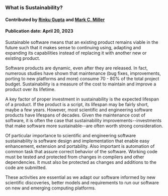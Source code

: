 ### What is Sustainability?
#### Contributed by  [Rinku Gupta](https://github.com/rinkug) and [Mark C. Miller](https://github.com/markcmiller86)
#### Publication date: April 20, 2023

<!--deck start--->
Sustainable software means that an existing product remains viable in the future such that it makes sense to continuing using, adapting and expanding its capabilities instead of replacing it with another new or existing product. 
<!--deck end--->

<!--body start--->
Software products are dynamic, even after they are released.  In fact, numerous studies have shown that maintenance (bug fixes, improvements, porting to new platforms and more) consume 70 - 80% of the total project budget.  Sustainability is a measure of the cost to maintain and improve a product over its lifetime.  

A key factor of proper investment in sustainability is the expected lifespan of a product.  If the product is a script, its lifespan may be fairly short, maybe a few years.  However, most scientific and engineering software products have lifespans of decades. Given the maintenance cost of software, it is often the case that sustainability improvements--investments that make software more sustainable--are often worth strong consideration.

Of particular importance to scientific and engineering software sustainability is software design and implementation that enable easy enhancement, extension and portability.  Also important is automation of common task that assure correct behavior of the software.  Working code must be tested and protected from changes in compilers and other dependencies.  It must also be protected as changes and additions to the code are submitted.

These activities are essential as we adapt our software informed by new scientific discoveries, better models and requirements to run our software on new and emerging computing platforms.
<!--body end--->


<!---
Publish: yes
Pinned: yes
Topics: Software Sustainability
--->

